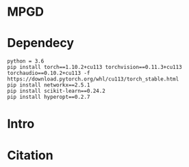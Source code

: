 # MPGD
# Dependecy
```
python = 3.6
pip install torch==1.10.2+cu113 torchvision==0.11.3+cu113 torchaudio==0.10.2+cu113 -f https://download.pytorch.org/whl/cu113/torch_stable.html
pip install networkx==2.5.1
pip install scikit-learn==0.24.2
pip install hyperopt==0.2.7
```
# Intro
# Citation

